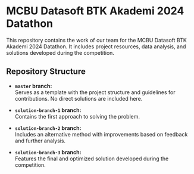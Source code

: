 # MCBU Datasoft BTK Akademi 2024 Datathon  

This repository contains the work of our team for the MCBU Datasoft BTK Akademi 2024 Datathon. It includes project resources, data analysis, and solutions developed during the competition.  

## Repository Structure  

- **`master` branch:**  
  Serves as a template with the project structure and guidelines for contributions. No direct solutions are included here.  

- **`solution-branch-1` branch:**  
  Contains the first approach to solving the problem.  

- **`solution-branch-2` branch:**  
  Includes an alternative method with improvements based on feedback and further analysis.  

- **`solution-branch-3` branch:**  
  Features the final and optimized solution developed during the competition.  
